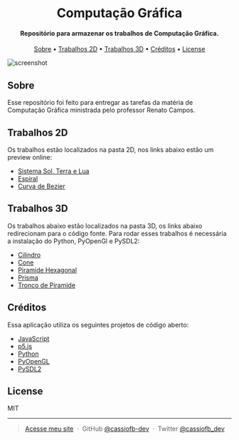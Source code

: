 <h1 align="center">
  Computação Gráfica
</h1>

<h4 align="center">Repositório para armazenar os trabalhos de Computação Gráfica.</h4>

<p align="center">
  <a href="#sobre">Sobre</a> •
  <a href="#trabalhos-2d">Trabalhos 2D</a> •
  <a href="#trabalhos-3d">Trabalhos 3D</a> •
  <a href="#créditos">Créditos</a> •
  <a href="#license">License</a>
</p>

![screenshot](https://i.imgur.com/K0E5iFC.jpg)

## Sobre

Esse repositório foi feito para entregar as tarefas da matéria de Computação Gráfica ministrada pelo professor Renato Campos.

## Trabalhos 2D

Os trabalhos estão localizados na pasta 2D, nos links abaixo estão um preview online:

- [Sistema Sol, Terra e Lua](https://codepen.io/cassiofb-dev/full/vYWYaao)
- [Espiral](https://codepen.io/cassiofb-dev/full/vYJogzM)
- [Curva de Bezier](https://codepen.io/cassiofb-dev/full/yLzbOKK)

## Trabalhos 3D

Os trabalhos abaixo estão localizados na pasta 3D, os links abaixo redirecionam para o código fonte.
Para rodar esses trabalhos é necessária a instalação do Python, PyOpenGl e PySDL2:

- [Cilindro](https://github.com/cassiofb-dev/bcc/blob/master/computacao%20grafica/3d/01-cilindro.py)
- [Cone](https://github.com/cassiofb-dev/bcc/blob/master/computacao%20grafica/3d/02-cone.py)
- [Piramide Hexagonal](https://github.com/cassiofb-dev/bcc/blob/master/computacao%20grafica/3d/03-piramide-hexagonal.py)
- [Prisma](https://github.com/cassiofb-dev/bcc/blob/master/computacao%20grafica/3d/04-prisma.py)
- [Tronco de Piramide](https://github.com/cassiofb-dev/bcc/blob/master/computacao%20grafica/3d/05-tronco-piramide.py)

## Créditos

Essa aplicação utiliza os seguintes projetos de código aberto:

- [JavaScript](https://tc39.es/ecma262/)
- [p5.js](https://p5js.org/)
- [Python](https://www.python.org/)
- [PyOpenGL](https://pypi.org/project/PyOpenGL/)
- [PySDL2](https://pypi.org/project/PySDL2/)

## License

MIT

---

> [Acesse meu site](https://cassiofernando.netlify.app/) &nbsp;&middot;&nbsp;
> GitHub [@cassiofb-dev](https://github.com/cassiofb-dev) &nbsp;&middot;&nbsp;
> Twitter [@cassiofb_dev](https://twitter.com/cassiofb_dev)
